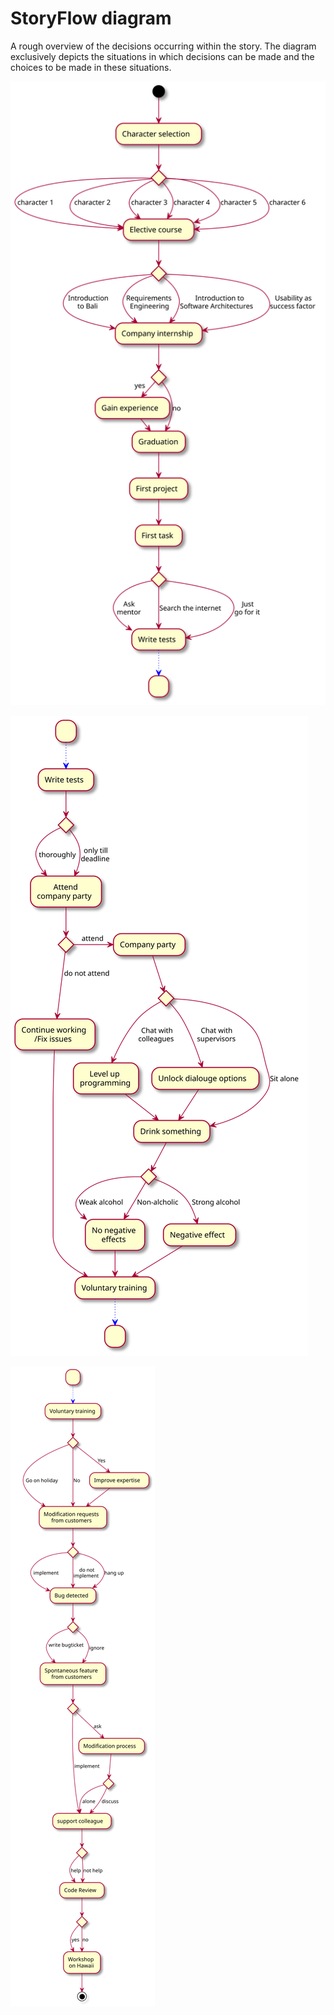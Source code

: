 # StoryFlow diagram

A rough overview of the decisions occurring within the story. The diagram exclusively depicts the situations in which decisions can be made and the choices to be made in these situations.

![StoryFlow](diagrams/StoryFlow/StoryFlow_1.svg)

![StoryFlow](diagrams/StoryFlow/StoryFlow_2.svg)

![StoryFlow](diagrams/StoryFlow/StoryFlow_3.svg)